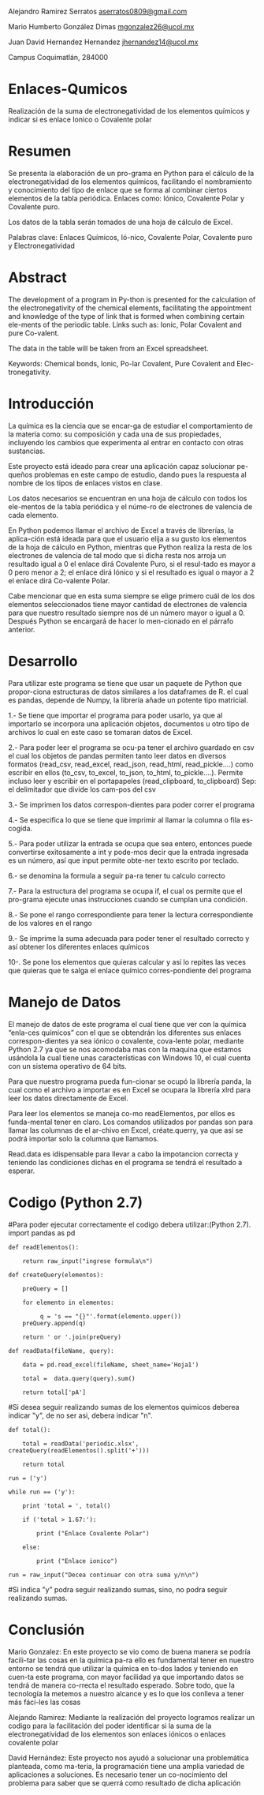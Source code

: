 Alejandro Ramirez Serratos
aserratos0809@gmail.com

Mario Humberto González Dimas 
mgonzalez26@ucol.mx

Juan David Hernandez Hernandez
jhernandez14@ucol.mx

Campus Coquimatlán, 284000
# Enlaces-Qumicos
Realización de la suma de electronegatividad de los elementos químicos y indicar si es enlace Ionico o Covalente polar 
# Resumen                                                                       
Se presenta la elaboración de un pro-grama en Python para el cálculo de  la electronegatividad de los elementos químicos, facilitando el nombramiento y conocimiento del tipo de enlace que se forma al combinar ciertos elementos de la tabla periódica. Enlaces como: Iónico, Covalente Polar y Covalente puro.

Los datos de la tabla serán tomados de una hoja de cálculo de Excel.  

Palabras clave: Enlaces Químicos, Ió-nico, Covalente Polar, Covalente puro y Electronegatividad
# Abstract 
The development of a program in Py-thon is presented for the calculation of the electronegativity of the chemical elements, facilitating the appointment and knowledge of the type of link that is formed when combining certain ele-ments of the periodic table. Links such as: Ionic, Polar Covalent and pure Co-valent.

The data in the table will be taken from an Excel spreadsheet.

Keywords: Chemical bonds, Ionic, Po-lar Covalent, Pure Covalent and Elec-tronegativity.
# Introducción
La química es la ciencia que se encar-ga de estudiar el comportamiento de la materia como: su composición y cada una de sus propiedades, incluyendo los cambios que experimenta al entrar en contacto con otras sustancias.

Este proyecto está ideado para crear una aplicación capaz solucionar pe-queños problemas en este campo de estudio, dando pues la respuesta al nombre de los tipos de enlaces vistos en clase.

Los datos necesarios se encuentran en una hoja de cálculo con todos los ele-mentos de la tabla periódica y el núme-ro de electrones de valencia de cada elemento.

En Python podemos llamar el archivo de Excel a través de librerías, la aplica-ción está ideada para que el usuario elija a su gusto los elementos de la hoja de cálculo en Python, mientras que Python realiza la resta de los electrones de valencia de tal modo que si dicha resta nos arroja un resultado igual a 0 el enlace dirá Covalente Puro, si el resul-tado es mayor a 0 pero menor a 2; el enlace dirá Iónico y si el resultado es igual o mayor a 2 el enlace dirá Co-valente Polar.

Cabe mencionar que en esta suma siempre se elige primero cuál de los dos elementos seleccionados tiene mayor cantidad de electrones de valencia para que nuestro resultado siempre nos dé un número mayor o igual a 0. Después Python se encargará de hacer lo men-cionado en el párrafo anterior.

# Desarrollo
Para utilizar este programa se tiene que usar un paquete de Python que propor-ciona estructuras de datos similares a los dataframes de R. el cual es pandas, depende de Numpy, la librería añade un potente tipo matricial.

1.- Se tiene que importar el programa para poder usarlo, ya que al importarlo se incorpora una aplicación objetos, documentos u otro tipo de archivos lo cual en este caso se tomaran datos de Excel.

2.- Para poder leer el programa se ocu-pa tener el archivo guardado en csv el cual los objetos de pandas permiten tanto leer datos en diversos formatos (read_csv, read_excel, read_json, read_html, read_pickle….) como escribir en ellos (to_csv, to_excel, to_json, to_html, to_pickle….). Permite incluso leer y escribir en el portapapeles (read_clipboard, to_clipboard)
Sep: el delimitador que divide los cam-pos del csv

3.- Se imprimen los datos correspon-dientes para poder correr el programa

4.- Se especifica lo que se tiene que imprimir al llamar la columna o fila es-cogida.

5.- Para poder utilizar la entrada se ocupa que sea entero, entonces puede convertirse exitosamente a int y pode-mos decir que la entrada ingresada es un número, así que input permite obte-ner texto escrito por teclado.

6.- se denomina la formula a seguir pa-ra tener tu calculo correcto 

7.- Para la estructura del programa se ocupa if, el cual os permite que el pro-grama ejecute unas instrucciones cuando se cumplan una condición.

8.- Se pone el rango correspondiente para tener la lectura correspondiente de los valores en el rango 

9.- Se imprime la suma adecuada para poder tener el resultado correcto y así obtener los diferentes enlaces químicos

10-. Se pone los elementos que quieras calcular y así lo repites las veces que quieras que te salga el enlace químico corres-pondiente del programa
# Manejo de Datos
El manejo de datos de este programa el cual tiene que ver con la química “enla-ces químicos” con el que se obtendrán los diferentes sus enlaces correspon-dientes ya sea iónico o covalente, cova-lente polar, mediante Python 2.7 ya que se nos acomodaba mas con la maquina que estamos usándola la cual tiene unas características con Windows 10, el cual cuenta con un sistema operativo de 64 bits.

Para que nuestro programa pueda fun-cionar se ocupó la librería panda, la cual como el archivo a importar es en Excel se ocupara la librería xlrd para leer los datos directamente de Excel.

Para leer los elementos se maneja co-mo readElementos, por ellos es funda-mental tener en claro.
Los comandos utilizados por pandas son para llamar las columnas de el ar-chivo en Excel, créate.querry, ya que así se podrá importar solo la columna que llamamos.

Read.data es idispensable para llevar a cabo la impotancion correcta y teniendo las condiciones dichas en el programa se tendrá el resultado a esperar.
# Codigo (Python 2.7)
#Para poder ejecutar correctamente el codigo debera utilizar:(Python 2.7).
import pandas as pd

    def readElementos():

        return raw_input("ingrese formula\n")

    def createQuery(elementos):

        preQuery = []
    
        for elemento in elementos:
    
             q = 's == "{}"'.format(elemento.upper())
        preQuery.append(q)
        
        return ' or '.join(preQuery)

    def readData(fileName, query):

        data = pd.read_excel(fileName, sheet_name='Hoja1')
    
        total =  data.query(query).sum()
    
        return total['pA']
    
#Si desea seguir realizando sumas de los elementos quimicos deberea indicar "y", de no ser asi, debera indicar "n".

    def total():

        total = readData('periodic.xlsx', createQuery(readElementos().split('+')))
        
        return total

    run = ('y')

    while run == ('y'):

        print 'total = ', total()
    
        if ('total > 1.67:'):
    
            print ("Enlace Covalente Polar")
        
        else:
    
            print ("Enlace ionico")
        
    run = raw_input("Decea continuar con otra suma y/n\n")

#Si indica "y" podra seguir realizando sumas, sino, no podra seguir realizando sumas.
 

# Conclusión
Mario Gonzalez:
En este proyecto se vio como de buena manera se podría facili-tar las cosas en la química pa-ra ello es fundamental tener en nuestro entorno se tendrá que utilizar la química en to-dos lados y teniendo en cuen-ta este programa, con mayor facilidad ya que importando datos se tendrá de manera co-rrecta el resultado esperado. Sobre todo, que la tecnología la metemos a nuestro alcance y es lo 
que los conlleva a tener más fáci-les las cosas 

Alejando Ramirez:
Mediante la realización del proyecto logramos realizar un codigo para la facilitación del poder identificar si la suma de la electronegatividad de los elementos son enlaces iónicos o enlaces covalente polar

David Hernández:
Este proyecto nos ayudó a solucionar una problemática planteada, como ma-teria, la programación tiene una amplia variedad de aplicaciones a soluciones. Es necesario tener un co-nocimiento del problema para saber que se querrá como resultado de dicha aplicación 
 

